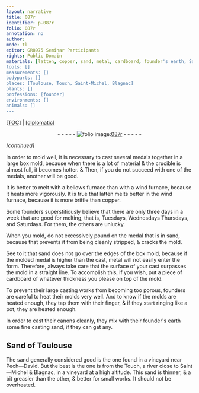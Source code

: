 ```yaml
---
layout: narrative
title: 087r
identifier: p-087r
folio: 087r
annotation: no
author:
mode: tl
editor: GR8975 Seminar Participants
rights: Public Domain
materials: [latten, copper, sand, metal, cardboard, founder's earth, Sand]
tools: []
measurements: []
bodyparts: []
places: [Toulouse, Touch, Saint-Michel, Blagnac]
plants: []
professions: [founder]
environments: []
animals: []
---
```


<p><a href="{{ site.baseurl }}/translation/">[TOC]</a> | <a href="{{ site.baseurl }}/_texts/p-087r_tc.md/">[diplomatic]</a></p><div class="folio" align="center">- - - - - <a href="http://gallica.bnf.fr/ark:/12148/btv1b10500001g/f179.image" target="_blank"><img src="https://cu-mkp.github.io/2017-workshop-edition/assets/photo-icon.png" alt="folio image: " style="display:inline-block; margin-bottom:-3px;"/>087r</a> - - - - - </div>  
 
*[continued]*
  
In order to mold well, it is necessary to cast several medals together in a large box mold, because when there is a lot of material & the crucible is almost full, it becomes hotter. & Then, if you do not succeed with one of the medals, another will be good.
 
It is better to melt with a bellows furnace than with a wind furnace, because it heats more vigorously. It is true that <span class="m">latten</span> melts better in the wind furnace, because it is more brittle than <span class="m">copper</span>.
 
Some <span class="pro">founder</span>s superstitiously believe that there are only three days in a week that are good for melting, that is, Tuesdays, <span class="del">Wednesdays</span> Thursdays, and Saturdays. For them, the others are unlucky.
 
When you mold, do not excessively pound on the medal that is in <span class="m">sand</span>, because that prevents it from being cleanly stripped, & cracks the mold.
 
See to it that <span class="m">sand</span> does not go over the edges of the box mold, because if the molded medal is higher than the cast, <span class="m">metal</span> will not easily enter the form. Therefore, always take care that the surface of your cast surpasses the mold in a straight line. To accomplish this, if you wish, put a piece of <span class="m">cardboard</span> of whatever thickness you please on top of the mold.
 
To prevent their large casting works from becoming too porous, <span class="pro">founder</span>s are careful to heat their molds very well. And to know if the molds are heated enough, they tap them with their finger, & if they start ringing like a pot, they are heated enough.
 
In order to cast their canons cleanly, they mix with their <span class="m"><span class="pro">founder</span>'s earth</span> some fine casting <span class="m">sand</span>, if they can get any.
 
 
  

## <span class="m">Sand</span> of <span class="pl">Toulouse</span>

 
<span class="del"></span>The <span class="sup"><span class="m">sand</span></span> generally considered good is the one found in a vineyard near Pech—David. But the best is the one is from the <span class="pl">Touch</span>, a river close to <span class="pl">Saint—Michel</span> & <span class="pl">Blagnac</span>, in a vineyard at a high altitude. This <span class="sup"><span class="m">sand</span></span> is thinner, & a bit greasier than the other, & better for small works. It should not be overheated.
 
